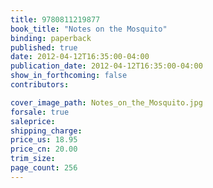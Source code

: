 ```yaml
---
title: 9780811219877
book_title: "Notes on the Mosquito"
binding: paperback
published: true
date: 2012-04-12T16:35:00-04:00
publication_date: 2012-04-12T16:35:00-04:00
show_in_forthcoming: false
contributors:

cover_image_path: Notes_on_the_Mosquito.jpg
forsale: true
saleprice:
shipping_charge:
price_us: 18.95
price_cn: 20.00
trim_size:
page_count: 256
---
```


